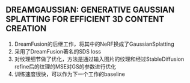 ## DREAMGAUSSIAN: GENERATIVE GAUSSIAN SPLATTING FOR EFFICIENT 3D CONTENT CREATION
1. DreamFusion的后继工作，将其中的NeRF换成了GaussianSplatting
2. 采用了DreamFusion著名的SDS loss
3. 对纹理细节做了优化，方法是通过输入图片的纹理和经过StableDiffusion refine后的纹理的MSE对GS的参数进行优化
4. 训练速度很快，可以作为下一个工作的baseline